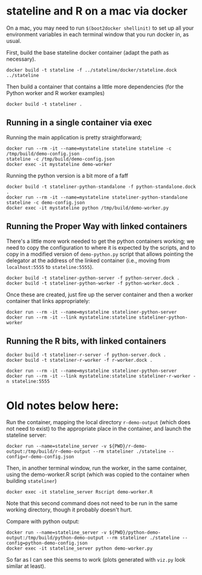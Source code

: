 # stateline and R on a mac via docker

On a mac, you may need to run `$(boot2docker shellinit)` to set up all your environment variables in each terminal window that you run docker in, as usual.

First, build the base stateline docker container (adapt the path as necessary).

    docker build -t stateline -f ../stateline/docker/stateline.dock ../stateline

Then build a container that contains a little more dependencies (for the Python worker and R worker examples)

    docker build -t stateliner .

## Running in a single container via exec

Running the main application is pretty straightforward;

    docker run --rm -it --name=mystateline stateline stateline -c /tmp/build/demo-config.json
    stateline -c /tmp/build/demo-config.json
    docker exec -it mystateline demo-worker

Running the python version is a bit more of a faff

    docker build -t stateliner-python-standalone -f python-standalone.dock .
    docker run --rm -it --name=mystateline stateliner-python-standalone stateline -c demo-config.json
    docker exec -it mystateline python /tmp/build/demo-worker.py

## Running the Proper Way with linked containers

There's a little more work needed to get the python containers working; we need to copy the configuration to where it is expected by the scripts, and to copy in a modified version of `demo-python.py` script that allows pointing the delegator at the address of the linked container (i.e., moving from `localhost:5555` to `stateline:5555`).

    docker build -t stateliner-python-server -f python-server.dock .
    docker build -t stateliner-python-worker -f python-worker.dock .

Once these are created, just fire up the server container and then a worker container that links appropriately:

    docker run --rm -it --name=mystateline stateliner-python-server
    docker run --rm -it --link mystateline:stateline stateliner-python-worker

## Running the R bits, with linked containers

    docker build -t stateliner-r-server -f python-server.dock .
    docker build -t stateliner-r-worker -f r-worker.dock .

    docker run --rm -it --name=mystateline stateliner-python-server
    docker run --rm -it --link mystateline:stateline stateliner-r-worker -n stateline:5555

# Old notes below here:

Run the container, mapping the local directory `r-demo-output` (which does not need to exist) to the appropriate place in the container, and launch the stateline server:

    docker run --name=stateline_server -v ${PWD}/r-demo-output:/tmp/build/r-demo-output --rm stateliner ./stateline --config=r-demo-config.json

Then, in another terminal window, run the worker, in the same container, using the demo-worker.R script (which was copied to the container when building `stateliner`)

    docker exec -it stateline_server Rscript demo-worker.R

Note that this second command does not need to be run in the same working directory, though it probably doesn't hurt.

Compare with python output:

    docker run --name=stateline_server -v ${PWD}/python-demo-output:/tmp/build/python-demo-output --rm stateliner ./stateline --config=python-demo-config.json
    docker exec -it stateline_server python demo-worker.py

So far as I can see this seems to work (plots generated with `viz.py` look similar at least).
